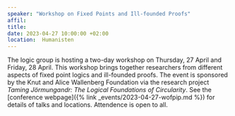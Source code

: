 ```yaml
---
speaker: "Workshop on Fixed Points and Ill-founded Proofs"
affil: 
title: 
date: 2023-04-27 10:00:00 +02:00
location:  Humanisten
---
```

The logic group is hosting a two-day workshop on Thursday, 27 April and Friday, 28 April.
This workshop brings together researchers from different aspects of fixed point logics and ill-founded proofs.
The event is sponsored by the Knut and Alice Wallenberg Foundation via the research project _Taming Jörmungandr: The Logical Foundations of Circularity_.
See the [conference webpage]({% link _events/2023-04-27-wofpip.md %}) for details of talks and locations.
Attendence is open to all.
